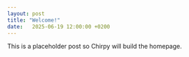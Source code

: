 ```yaml
---
layout: post
title: "Welcome!"
date:   2025-06-19 12:00:00 +0200
---
```

This is a placeholder post so Chirpy will build the homepage.
